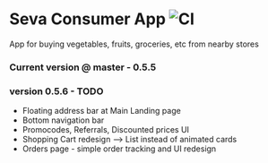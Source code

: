 

# Seva Consumer App ![CI](https://github.com/Onestop-Agrotech/Seva-Consumer/workflows/CI/badge.svg)

App for buying vegetables, fruits, groceries, etc from nearby stores

### Current version @ master - 0.5.5

### version 0.5.6 - TODO

- Floating address bar at Main Landing page
- Bottom navigation bar
- Promocodes, Referrals, Discounted prices UI
- Shopping Cart redesign --> List instead of animated cards
- Orders page - simple order tracking and UI redesign
